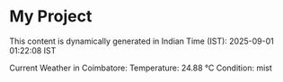 # My Project

This content is dynamically generated in Indian Time (IST): 2025-09-01 01:22:08 IST


Current Weather in Coimbatore:
Temperature: 24.88 °C
Condition: mist
